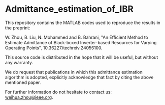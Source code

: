 # Admittance_estimation_of_IBR

This repository contains the MATLAB codes used to reproduce the results in the preprint:

W. Zhou, B. Liu, N. Mohammed and B. Bahrani, "An Efficient Method to Estimate Admittance of Black-boxed Inverter-based Resources for Varying Operating Points", 10.36227/techrxiv.24056100.


This source code is distributed in the hope that it will be useful, but without any warranty.

We do request that publications in which this admittance estimation algorithm is adopted, explicitly acknowledge that fact by citing the above mentioned paper.

For further information do not hesitate to contact us: weihua.zhou@ieee.org.
